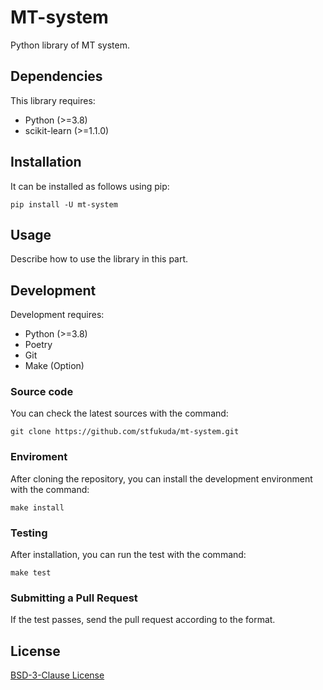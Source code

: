# MT-system

Python library of MT system.

## Dependencies

This library requires:

- Python (>=3.8)
- scikit-learn (>=1.1.0)

## Installation

It can be installed as follows using pip:

```shell
pip install -U mt-system
```

## Usage

Describe how to use the library in this part.

## Development

Development requires:

- Python (>=3.8)
- Poetry
- Git
- Make (Option)

### Source code

You can check the latest sources with the command:

```shell
git clone https://github.com/stfukuda/mt-system.git
```

### Enviroment

After cloning the repository, you can install the development environment with the command:

```shell
make install
```

### Testing

After installation, you can run the test with the command:

```shell
make test
```

### Submitting a Pull Request

If the test passes, send the pull request according to the format.

## License

[BSD-3-Clause License](LICENSE)
